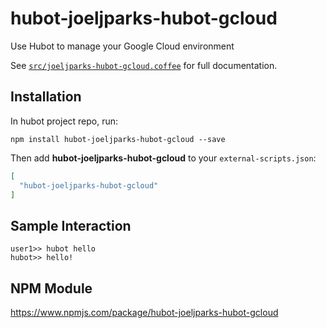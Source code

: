 # hubot-joeljparks-hubot-gcloud

Use Hubot to manage your Google Cloud environment

See [`src/joeljparks-hubot-gcloud.coffee`](src/joeljparks-hubot-gcloud.coffee) for full documentation.

## Installation

In hubot project repo, run:

`npm install hubot-joeljparks-hubot-gcloud --save`

Then add **hubot-joeljparks-hubot-gcloud** to your `external-scripts.json`:

```json
[
  "hubot-joeljparks-hubot-gcloud"
]
```

## Sample Interaction

```
user1>> hubot hello
hubot>> hello!
```

## NPM Module

https://www.npmjs.com/package/hubot-joeljparks-hubot-gcloud
